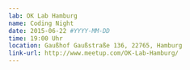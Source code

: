 ```yaml
---
lab: OK Lab Hamburg
name: Coding Night
date: 2015-06-22 #YYYY-MM-DD
time: 19:00 Uhr
location: Gaußhof Gaußstraße 136, 22765, Hamburg
link-url: http://www.meetup.com/OK-Lab-Hamburg/
---
```

